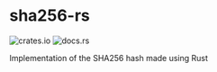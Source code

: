 # sha256-rs

![crates.io](https://img.shields.io/crates/v/sha256-rs.svg)
![docs.rs](https://docs.rs/sha256-rs/badge.svg)

Implementation of the SHA256 hash made using Rust
